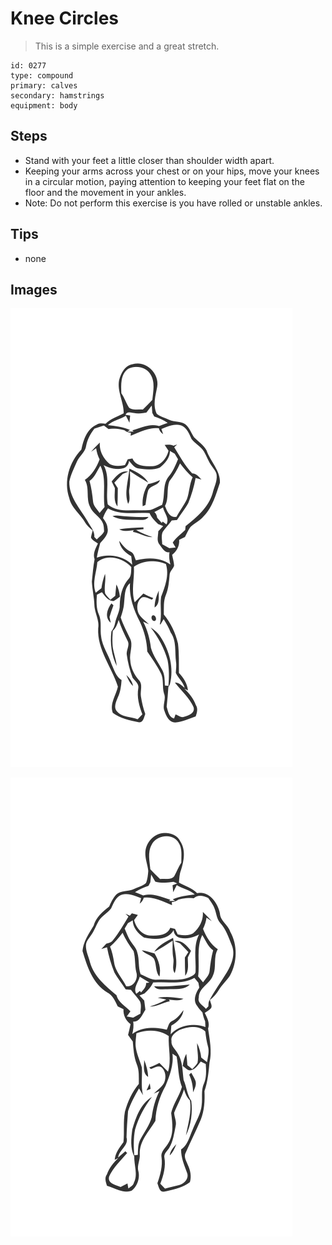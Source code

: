 # Knee Circles
> This is a simple exercise and a great stretch.

``` 
id: 0277 
type: compound 
primary: calves 
secondary: hamstrings 
equipment: body 
``` 

## Steps

 - Stand with your feet a little closer than shoulder width apart.
 - Keeping your arms across your chest or on your hips, move your knees in a circular motion, paying attention to keeping your feet flat on the floor and the movement in your ankles.
 - Note: Do not perform this exercise is you have rolled or unstable ankles.

## Tips

 - none

## Images

![](../svg/0277-relaxation.svg)

![](../svg/0277-tension.svg)
